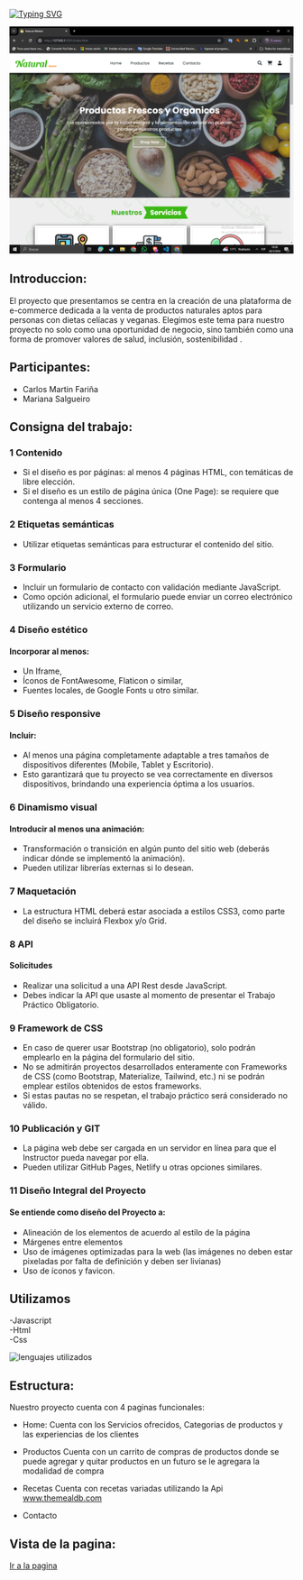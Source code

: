 [![Typing SVG](https://readme-typing-svg.demolab.com?font=Poppins&weight=500&size=40&pause=1000&color=2ECF27&random=false&width=600&height=80&lines=Natural+Market;Grupo+15-TPO)](https://git.io/typing-svg)

![alt text](<src\Captura de pantalla (1).png>)
## Introduccion:

El proyecto que presentamos se centra en la creación de una plataforma de e-commerce dedicada a la venta de productos naturales aptos para personas con dietas celíacas y veganas. 
Elegimos este tema para nuestro proyecto no solo como una oportunidad de negocio, sino también como una forma de promover valores de salud, inclusión, sostenibilidad . 

## Participantes:  

* Carlos Martin Fariña  
* Mariana Salgueiro


## Consigna del trabajo:  

### **1 Contenido**

* Si el diseño es por páginas: al menos 4 páginas HTML, con temáticas de libre elección. 
* Si el diseño es un estilo de página única (One Page): se requiere que contenga al menos 4 secciones. 

### 2 **Etiquetas semánticas**

* Utilizar etiquetas semánticas para estructurar el contenido del sitio.

### 3 **Formulario**

* Incluir un formulario de contacto con validación mediante JavaScript. 
* Como opción adicional, el formulario puede enviar un correo electrónico utilizando un servicio externo de correo. 

### 4 **Diseño estético**

#### Incorporar al menos:

* Un Iframe, 
* Íconos de FontAwesome, Flaticon o similar, 
* Fuentes locales, de Google Fonts u otro similar.

### 5 **Diseño responsive**

#### Incluir: 
* Al menos una página completamente adaptable a tres tamaños de dispositivos diferentes (Mobile, Tablet y Escritorio). 
* Esto garantizará que tu proyecto se vea correctamente en diversos dispositivos, brindando una experiencia óptima a los usuarios. 

### 6 **Dinamismo visual**

#### Introducir al menos una animación:

* Transformación o transición en algún punto del sitio web (deberás indicar dónde se implementó la animación). 
* Pueden utilizar librerías externas si lo desean.

### 7 **Maquetación**

* La estructura HTML deberá estar asociada a estilos CSS3, como parte del diseño se incluirá Flexbox y/o Grid.

### 8 **API**

#### Solicitudes
* Realizar una solicitud a una API Rest desde JavaScript. 
* Debes indicar la API que usaste al momento de presentar el Trabajo Práctico Obligatorio. 

### 9 **Framework de CSS**

* En caso de querer usar Bootstrap (no obligatorio), solo podrán emplearlo en la página del formulario del sitio. 
* No se admitirán proyectos desarrollados enteramente con Frameworks de CSS (como Bootstrap, Materialize, Tailwind, etc.) ni se podrán emplear estilos obtenidos de estos frameworks.
* Si estas pautas no se respetan, el trabajo práctico será considerado no válido.

### 10 **Publicación y GIT**

* La página web debe ser cargada en un servidor en línea para que el Instructor pueda navegar por ella. 
* Pueden utilizar GitHub Pages, Netlify u otras opciones similares. 

### 11 **Diseño Integral del Proyecto**

#### Se entiende como diseño del Proyecto a: 

* Alineación de los elementos de acuerdo al estilo de la página
* Márgenes entre elementos
* Uso de imágenes optimizadas para la web (las imágenes no deben estar pixeladas por falta de definición y deben ser livianas)
* Uso de íconos y favicon.


 
## Utilizamos  
-Javascript  
-Html  
-Css

![lenguajes utilizados](https://imgs.search.brave.com/Xo2kes1eZSI4UI0BPeX-jU1-ctyVU1jlRq6M1oGUS98/rs:fit:860:0:0/g:ce/aHR0cDovL3d3dy5j/dXJzb3NnaXMuY29t/L3dwLWNvbnRlbnQv/dXBsb2Fkcy8yMDE3/LzA2L2xlbmd1YWpl/c18xLnBuZw)


## Estructura:

Nuestro proyecto cuenta con 4 paginas funcionales:
* Home:
  Cuenta con los Servicios ofrecidos, Categorias de productos y las experiencias de los clientes
  
* Productos
    Cuenta con un carrito de compras de productos donde se puede agregar y quitar productos en un futuro se le agregara la modalidad de compra 

* Recetas
 Cuenta con recetas variadas utilizando la Api www.themealdb.com

* Contacto

## Vista de la pagina:

[Ir a la pagina](https://naturalmarket-grupo15.netlify.app/)
